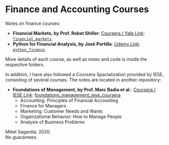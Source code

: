 # Finance and Accounting Courses

Notes on finance courses:

- **Financial Markets, by Prof. Robet Shiller**: [Coursera / Yale Link](https://www.coursera.org/learn/financial-markets-global): [`financial_markets`](financial_markets).
- **Python for Financial Analysis, by José Portilla**: [Udemy Link](https://www.udemy.com/course/python-for-finance-and-trading-algorithms): [`python_finance`](python_finance).

More details of each course, as well as notes and code is inside the respective folders.

In addition, I have also followed a Coursera Spacialization provided by IESE, consisting of several courses. The notes are located in another repository:

- **Foundations of Management, by Prof. Marc Badia et al.**: [Coursera / IESE Link](https://www.coursera.org/specializations/foundations-managements): [foundations_management_iese_coursera](https://github.com/mxagar/foundations_management_iese_coursera)
  - Accounting: Principles of Financial Accounting
  - Finance for Managers
  - Marketing: Customer Needs and Wants
  - Organizational Behavior: How to Manage People
  - Analysis of Business Problems

Mikel Sagardia, 2020.  
No guarantees.
